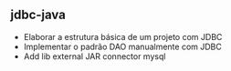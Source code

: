 ## jdbc-java

- Elaborar a estrutura básica de um projeto com JDBC  
- Implementar o padrão DAO manualmente com JDBC  
- Add lib external JAR connector mysql
